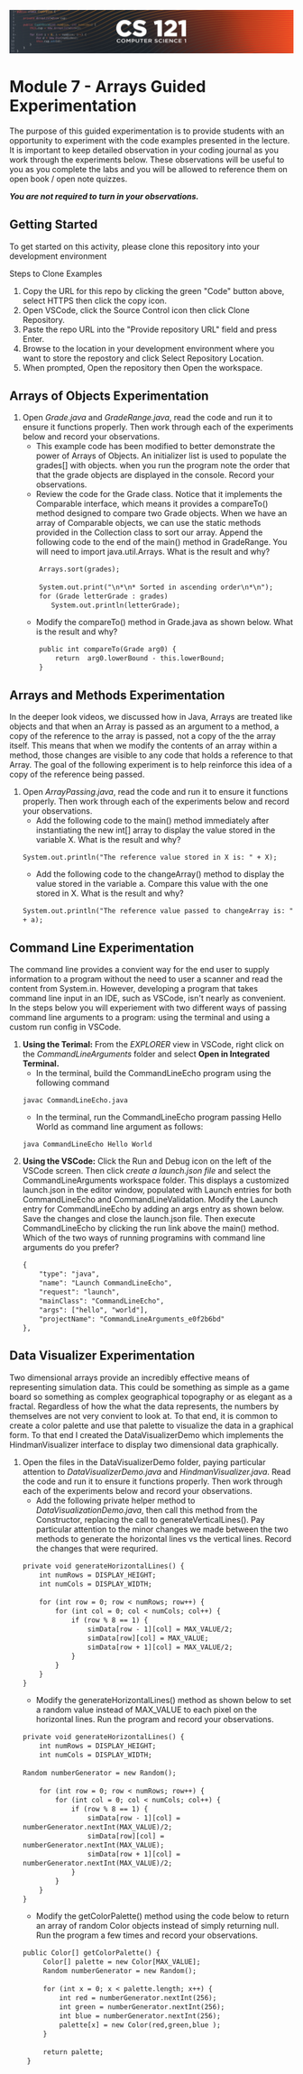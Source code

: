 ![CS121 Banner](images/CS121-BANNER.svg)
# Module 7 - Arrays Guided Experimentation
The purpose of this guided experimentation is to provide students with an opportunity to experiment with the code examples presented in the lecture. It is important to keep detailed observation in your coding journal as you work through the experiments below. These observations will be useful to you as you complete the labs and you will be allowed to reference them on open book / open note quizzes.  

***You are not required to turn in your observations.***
## Getting Started
To get started on this activity, please clone this repository into your development environment  

Steps to Clone Examples
1. Copy the URL for this repo by clicking the green "Code" button above, select HTTPS then click the copy icon.
2. Open VSCode, click the Source Control icon then click Clone Repository.
3. Paste the repo URL into the "Provide repository URL" field and press Enter.
4. Browse to the location in your development environment where you want to store the repostory and click Select Repository Location.
5. When prompted, Open the repository then Open the workspace.

## Arrays of Objects Experimentation 
1. Open *Grade.java* and *GradeRange.java*, read the code and run it to ensure it functions properly.  Then work through each of the experiments below and record your observations.
    - This example code has been modified to better demonstrate the power of Arrays of Objects. An initializer list is used to populate the grades[] with objects. when you run the program note the order that that the grade objects are displayed in the console.  Record your observations.
    - Review the code for the Grade class. Notice that it implements the Comparable<Grade> interface, which means it provides a compareTo() method designed to compare two Grade objects. When we have an array of Comparable objects, we can use the static methods provided in the Collection class to sort our array. Append the following code to the end of the main() method in GradeRange. You will need to import java.util.Arrays. What is the result and why?
    ```
        Arrays.sort(grades);
	
        System.out.print("\n*\n* Sorted in ascending order\n*\n");
        for (Grade letterGrade : grades)
           System.out.println(letterGrade);
    ```
    - Modify the compareTo() method in Grade.java as shown below.  What is the result and why?
    ```
        public int compareTo(Grade arg0) {
            return  arg0.lowerBound - this.lowerBound;
        }
    ```
	

## Arrays and Methods Experimentation
In the deeper look videos, we discussed how in Java, Arrays are treated like objects and that when an Array is passed as an argument to a method, a copy of the reference to the array is passed, not a copy of the the array itself. This means that when we modify the contents of an array within a method, those changes are visible to any code that holds a reference to that Array. The goal of the following experiment is to help reinforce this idea of a copy of the reference being passed.
1. Open *ArrayPassing.java*, read the code and run it to ensure it functions properly. Then work through each of the experiments below and record your observations.
    - Add the following code to the main() method immediately after instantiating the new int[] array to display the value stored in the variable X.   What is the result and why?
    ```
	System.out.println("The reference value stored in X is: " + X);
    ```
    - Add the following code to the changeArray() method to display the value stored in the variable a. Compare this value with the one stored in X.  What is the result and why?
    ```
	System.out.println("The reference value passed to changeArray is: " + a);
   ```
## Command Line Experimentation
The command line provides a convient way for the end user to supply information to a program without the need to user a scanner and read the content from System.in.  However, developing a program that takes command line input in an IDE, such as VSCode, isn't nearly as convenient.  In the steps below you will experiement with two different ways of passing command line arguments to a program: using the terminal and using a custom run config in VSCode.
1. **Using the Terimal:** From the *EXPLORER* view in VSCode, right click on the *CommandLineArguments* folder and select **Open in Integrated Terminal.** 
    - In the terminal, build the CommandLineEcho program using the following command
    ```
    javac CommandLineEcho.java 
    ```
    - In the terminal, run the CommandLineEcho program passing Hello World as command line argument as follows:
    ```
    java CommandLineEcho Hello World
    ```
1. **Using the VSCode:** Click the Run and Debug icon on the left of the VSCode screen. Then click *create a launch.json file* and select the CommandLineArguments workspace folder. This displays a customized launch.json in the editor window, populated with Launch entries for both CommandLineEcho and CommandLineValidation. Modify the Launch entry for CommandLineEcho by adding an args entry as shown below. Save the changes and close the launch.json file. Then execute CommandLineEcho by clicking the run link above the main() method. Which of the two ways of running programins with command line arguments do you prefer?
    ```
    {
        "type": "java",
        "name": "Launch CommandLineEcho",
        "request": "launch",
        "mainClass": "CommandLineEcho",
        "args": ["hello", "world"],
        "projectName": "CommandLineArguments_e0f2b6bd"
    },
    ````

## Data Visualizer Experimentation
Two dimensional arrays provide an incredibly effective means of representing simulation data. This could be something as simple as a game board so something as complex geographical topography or as elegant as a fractal.  Regardless of how the what the data represents, the numbers by themselves are not very convient to look at. To that end, it is common to create a color palette  and use that palette to visualize the data in a graphical form. To that end I created the DataVisualizerDemo which implements the HindmanVisualizer interface to display two dimensional data graphically.
1. Open the files in the DataVisualizerDemo folder, paying particular attention to *DataVisualizerDemo.java* and *HindmanVisualizer.java*. Read the code and run it to ensure it functions properly. Then work through each of the experiments below and record your observations.
    - Add the following private helper method to *DataVisualizationDemo.java*, then call this method from the Constructor, replacing the call to generateVerticalLines(). Pay particular attention to the minor changes we made between the two methods to generate the horizontal lines vs the vertical lines. Record the changes that were requrired.
    ```
    private void generateHorizontalLines() {
        int numRows = DISPLAY_HEIGHT;
        int numCols = DISPLAY_WIDTH;

        for (int row = 0; row < numRows; row++) {
            for (int col = 0; col < numCols; col++) {
                if (row % 8 == 1) {
                    simData[row - 1][col] = MAX_VALUE/2;
                    simData[row][col] = MAX_VALUE;
                    simData[row + 1][col] = MAX_VALUE/2;
                }
            }
        }
    }
    ```
    - Modify the generateHorizontalLines() method as shown below to set a random value instead of MAX_VALUE to each pixel on the horizontal lines. Run the program and record your observations.
    ```
    private void generateHorizontalLines() {
        int numRows = DISPLAY_HEIGHT;
        int numCols = DISPLAY_WIDTH;

	Random numberGenerator = new Random();
	
        for (int row = 0; row < numRows; row++) {
            for (int col = 0; col < numCols; col++) {
                if (row % 8 == 1) {
                    simData[row - 1][col] = numberGenerator.nextInt(MAX_VALUE)/2;
                    simData[row][col] = numberGenerator.nextInt(MAX_VALUE);
                    simData[row + 1][col] = numberGenerator.nextInt(MAX_VALUE)/2;
                }
            }
        }
    }
    ```
   - Modify the getColorPalette() method using the code below to return an array of random Color objects instead of simply returning null.  Run the program a few times and record your observations.
   ```
   public Color[] getColorPalette() {
        Color[] palette = new Color[MAX_VALUE];
        Random numberGenerator = new Random();

        for (int x = 0; x < palette.length; x++) {
            int red = numberGenerator.nextInt(256);
            int green = numberGenerator.nextInt(256);
            int blue = numberGenerator.nextInt(256);
            palette[x] = new Color(red,green,blue );
        }

        return palette;
    }
   ```
  
